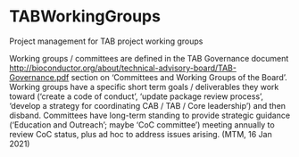 # TABWorkingGroups
Project management for TAB project working groups

Working groups / committees are defined in the TAB Governance document http://bioconductor.org/about/technical-advisory-board/TAB-Governance.pdf section on ‘Committees and Working Groups of the Board’. Working groups have a specific short term goals / deliverables they work toward (‘create a code of conduct’, ‘update package review process’, ‘develop a strategy for coordinating CAB / TAB / Core leadership’) and then disband.  Committees have long-term standing to provide strategic guidance (‘Education and Outreach’; maybe ‘CoC committee’) meeting annually to review CoC status, plus ad hoc to address issues arising.  (MTM, 16 Jan 2021)
